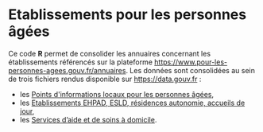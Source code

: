 # Etablissements pour les personnes âgées

Ce code **R** permet de consolider les annuaires concernant les établissements référencés sur la plateforme https://www.pour-les-personnes-agees.gouv.fr/annuaires. Les données sont consolidées au sein de trois fichiers rendus disponible sur https://data.gouv.fr : 

* les [Points d'informations locaux pour les personnes âgées](https://www.data.gouv.fr/fr/datasets/points-dinformations-locaux-pour-les-personnes-agees/),
* les [Etablissements EHPAD, ESLD, résidences autonomie, accueils de jour](https://www.data.gouv.fr/fr/datasets/etablissements-ehpad-esld-residences-autonomie-accueils-de-jour/),
* les [Services d’aide et de soins à domicile](https://www.data.gouv.fr/fr/datasets/services-daide-et-de-soins-a-domicile/).
